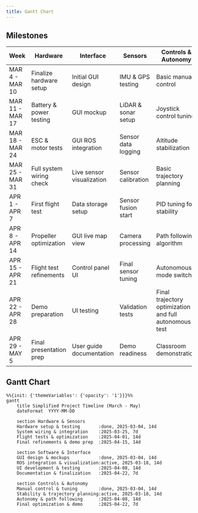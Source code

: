 ```yaml
---
title: Gantt Chart
---
```


## Milestones

| Week            | Hardware                | Interface            | Sensors               | Controls & Autonomy                                |
|----------------|------------------------|----------------------|----------------------|--------------------------------------------------|
| MAR 4 - MAR 10  | Finalize hardware setup | Initial GUI design  | IMU & GPS testing    | Basic manual control                             |
| MAR 11 - MAR 17 | Battery & power testing | GUI mockup          | LiDAR & sonar setup  | Joystick control tuning                         |
| MAR 18 - MAR 24 | ESC & motor tests       | GUI ROS integration | Sensor data logging  | Altitude stabilization                          |
| MAR 25 - MAR 31 | Full system wiring check| Live sensor visualization | Sensor calibration  | Basic trajectory planning                        |
| APR 1 - APR 7   | First flight test       | Data storage setup  | Sensor fusion start  | PID tuning for stability                        |
| APR 8 - APR 14  | Propeller optimization  | GUI live map view   | Camera processing    | Path following algorithm                        |
| APR 15 - APR 21 | Flight test refinements | Control panel UI    | Final sensor tuning  | Autonomous mode switch                          |
| APR 22 - APR 28 | Demo preparation        | UI testing          | Validation tests     | Final trajectory optimization and full autonomous test |
| APR 29 - MAY 5  | Final presentation prep | User guide documentation | Demo readiness      | Classroom demonstration                         |


## Gantt Chart 

<!-- ```mermaid
%%{init: {'themeVariables': {'opacity': '1'}}}%%
gantt
    title Project Timeline (March - May)
    dateFormat  YYYY-MM-DD
    
    section Hardware
    Finalize hardware setup         :done, 2025-03-04, 7d
    Battery & power testing         :done, 2025-03-11, 7d
    ESC & motor tests               :active, 2025-03-18, 7d
    Full system wiring check        :2025-03-25, 7d
    First flight test               :2025-04-01, 7d
    Propeller optimization          :2025-04-08, 7d
    Flight test refinements         :2025-04-15, 7d
    Demo preparation                :2025-04-22, 7d
    Final presentation prep         :2025-04-29, 7d
    
    section Interface
    Initial GUI design              :done, 2025-03-04, 7d
    GUI mockup                      :done, 2025-03-11, 7d
    GUI ROS integration             :active, 2025-03-18, 7d
    Live sensor visualization       :2025-03-25, 7d
    Data storage setup              :2025-04-01, 7d
    GUI live map view               :2025-04-08, 7d
    Control panel UI                :2025-04-15, 7d
    UI testing                      :2025-04-22, 7d
    User guide documentation        :2025-04-29, 7d
    
    section Sensors
    IMU & GPS testing               :done, 2025-03-04, 7d
    LiDAR & sonar setup             :done, 2025-03-11, 7d
    Sensor data logging             :active, 2025-03-18, 7d
    Sensor calibration              :2025-03-25, 7d
    Sensor fusion start             :2025-04-01, 7d
    Camera processing               :2025-04-08, 7d
    Final sensor tuning             :2025-04-15, 7d
    Validation tests                :2025-04-22, 7d
    Demo readiness                  :2025-04-29, 7d
    
    section Controls & Autonomy
    Basic manual control            :done, 2025-03-04, 7d
    Joystick control tuning         :done, 2025-03-11, 7d
    Altitude stabilization          :active, 2025-03-18, 7d
    Basic trajectory planning       :2025-03-25, 7d
    PID tuning for stability        :2025-04-01, 7d
    Path following algorithm        :2025-04-08, 7d
    Autonomous mode switch          :2025-04-15, 7d
    Final trajectory optimization   :2025-04-22, 7d
    Classroom demonstration         :2025-04-29, 7d
``` -->

```mermaid
%%{init: {'themeVariables': {'opacity': '1'}}}%%
gantt
    title Simplified Project Timeline (March - May)
    dateFormat  YYYY-MM-DD

    section Hardware & Sensors
    Hardware setup & testing       :done, 2025-03-04, 14d
    System wiring & integration    :2025-03-25, 7d
    Flight tests & optimization    :2025-04-01, 14d
    Final refinements & demo prep  :2025-04-15, 14d
    
    section Software & Interface
    GUI design & mockups           :done, 2025-03-04, 14d
    ROS integration & visualization:active, 2025-03-18, 14d
    UI development & testing       :2025-04-08, 14d
    Documentation & finalization   :2025-04-22, 7d

    section Controls & Autonomy
    Manual control & tuning        :done, 2025-03-04, 14d
    Stability & trajectory planning:active, 2025-03-18, 14d
    Autonomy & path following      :2025-04-08, 14d
    Final optimization & demo      :2025-04-22, 7d
```

